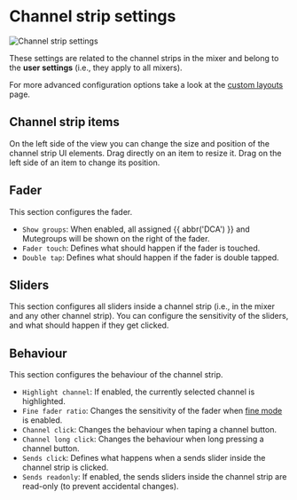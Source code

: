# Channel strip settings
![Channel strip settings](../img/settings/channel-strip.webp)

These settings are related to the channel strips in the mixer and belong to the **user settings** (i.e., they apply to all mixers).

For more advanced configuration options take a look at the [custom layouts](../custom-layouts.md) page. 

## Channel strip items
On the left side of the view you can change the size and position of the channel strip UI elements.
Drag directly on an item to resize it. Drag on the left side of an item to change its position.

## Fader
This section configures the fader.

- `Show groups`: When enabled, all assigned {{ abbr('DCA') }} and Mutegroups will be shown on the right of the fader.
- `Fader touch`: Defines what should happen if the fader is touched.
- `Double tap`: Defines what should happen if the fader is double tapped.

## Sliders

This section configures all sliders inside a channel strip (i.e., in the mixer and any other channel strip).
You can configure the sensitivity of the sliders, and what should happen if they get clicked.

## Behaviour

This section configures the behaviour of the channel strip.

- `Highlight channel`: If enabled, the currently selected channel is highlighted.
- `Fine fader ratio`: Changes the sensitivity of the fader when [fine mode](/ui-controls/#fine-mode) is enabled.
- `Channel click`: Changes the behaviour when taping a channel button.
- `Channel long click`: Changes the behaviour when long pressing a channel button.
- `Sends click`: Defines what happens when a sends slider inside the channel strip is clicked.
- `Sends readonly`: If enabled, the sends sliders inside the channel strip are read-only (to prevent accidental changes).